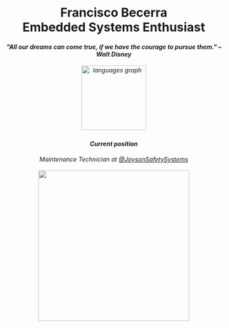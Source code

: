 <h1 align="center">Francisco Becerra<br>Embedded Systems Enthusiast</h1>
<h4  align="center"><em><b>"All our dreams can come true, if we have the courage to pursue them." – Walt Disney</b></h4>

<!--
### About me
```C
var francisco = new List<object>
{
    new List<string> { "He", "Him" }, // Pronouns
    new List<string> { "Java", "C#", "SQL", ".NET", "LINQ", "Kraken Framework" }, // BackEnd
    new List<string> { "HTML5", "CSS3" }, // FrontEnd
    new List<string> { "NUnit", "NSubsitude" }, // Unit Tests
    new List<string> { "Git", "GitHub", "Tortoise Git", "Team City", GitHub Actions }, // CI/CD tools
    new List<string> { "Scrum", "Jira" }, // Agile
    new List<string> { "NetBeans", "Visual Studio", "VS Code" }, // Coding Tools
    new List<string> { "SQL Server", "MYSQL workbench", "SQLite Studio" }, // SQL Tools
    new List<string> { "Figma", "Visual Paradign" }, // Design Tools
    new List<string> { "BackEnd", "FronEnd", "FullStack", "DevOps", "QA" }, // Areas
};
```

###
-->
<div align="center">
  <img src="https://github-readme-stats.vercel.app/api/top-langs?username=FKBecerra&locale=en&hide_title=false&layout=compact&card_width=320&langs_count=5&theme=dracula&hide_border=false&order=2" height="150" alt="languages graph"  />
</div> 

###
<h4 align="center">Current position</h4>
<p align="center"><em>Maintenance Technician at <a href="https://www.joysonsafety.com"> @JoysonSafetySystems</a><br><br><img src="https://www.joysonsafety.com/assets/site/assets/jss-logo-head.svg" width="350"></em></p>

<!--<img align='center' src="" width="230">-->
